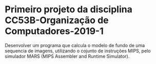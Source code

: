 # Primeiro projeto da disciplina CC53B-Organização de Computadores-2019-1    
Desenvolver um programa que calcula o modelo de fundo de uma sequencia de imagens, utilizando o cojunto de instruções MIPS, pelo simulador MARS (MIPS Assembler and Runtime Simulator).
